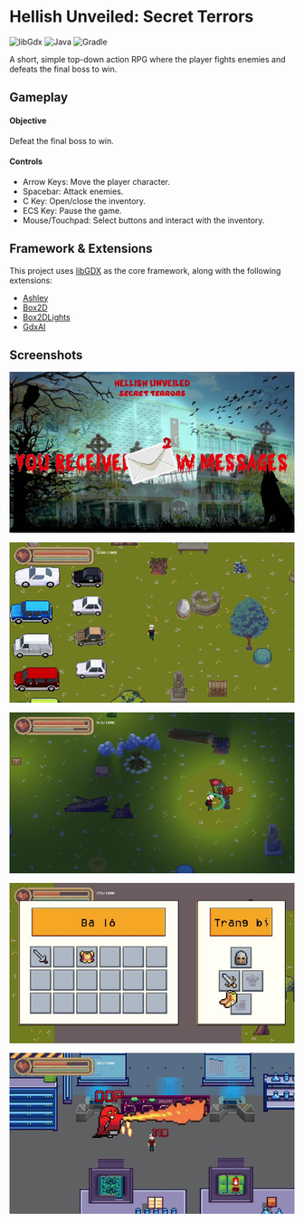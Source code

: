# Hellish Unveiled: Secret Terrors

![libGdx](https://img.shields.io/badge/libGDX-1.12.1-red?style=flat-square)
![Java](https://img.shields.io/badge/JDK-23-orange?style=flat-square)
![Gradle](https://img.shields.io/badge/Gradle-8.10.1-blue?style=flat-square)

A short, simple top-down action RPG where the player fights enemies and defeats the final boss to win.

## Gameplay

#### Objective

Defeat the final boss to win.

#### Controls

- Arrow Keys: Move the player character.
- Spacebar: Attack enemies.
- C Key: Open/close the inventory.
- ECS Key: Pause the game.
- Mouse/Touchpad: Select buttons and interact with the inventory.

## Framework & Extensions

This project uses [libGDX](https://libgdx.com/) as the core framework, along with the following extensions:

- [Ashley](https://github.com/libgdx/ashley)
- [Box2D](https://libgdx.com/wiki/extensions/physics/box2d)
- [Box2DLights](https://github.com/libgdx/box2dlights)
- [GdxAI](https://github.com/libgdx/gdx-ai)

## Screenshots

![Intro](<assets/screenshots/Hellish Unveiled_ Secret Terrors 2025-02-17 00-18-19_Moment(2).jpg>)

![In-game](<assets/screenshots/Hellish Unveiled_ Secret Terrors 2025-02-16 23-41-23_Moment(4).jpg>)

![Night](<assets/screenshots/Hellish Unveiled_ Secret Terrors 2025-02-16 23-41-23_Moment.jpg>)

![Inventory](<assets/screenshots/Hellish Unveiled_ Secret Terrors 2025-02-16 23-41-23_Moment(3).jpg>)

![Boss](<assets/screenshots/Hellish Unveiled_ Secret Terrors 2025-02-17 00-25-08_Moment.jpg>)
